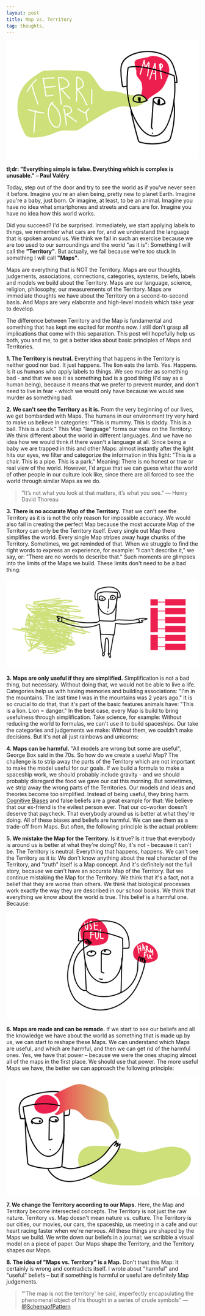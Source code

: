 ```yaml
---
layout: post
title: Map vs. Territory
tag: thoughts,
---
```


![image](/pic/160422_MapsVsTerritory-01.png)

**tl;dr: "Everything simple is false. Everything which is complex is unusable." – Paul Valéry**

Today, step out of the door and try to see the world as if you've never seen it before. Imagine you're an alien being, pretty new to planet Earth. Imagine you're a baby, just born. Or imagine, at least, to be an animal. Imagine you have no idea what smartphones and streets and cars are for. Imagine you have no idea how this world works.

Did you succeed? I'd be surprised. Immediately, we start applying labels to things, we remember what cars are for, and we understand the language that is spoken around us. We think we fail in such an exercise because we are too used to our surroundings and the world "as it is": Something I will call the **"Territory"**. But actually, we fail because we're too stuck in something I will call **"Maps"**.

Maps are everything that is NOT the Territory. Maps are our thoughts, judgements, associations, connections, categories, systems, beliefs, labels and models we build about the Territory. Maps are our language, science, religion, philosophy, our measurements of the Territory. Maps are immediate thoughts we have about the Territory on a second-to-second basis. And Maps are very elaborate and high-level models which take year to develop.

The difference between Territory and the Map is fundamental and something that has kept me excited for months now. I still don't grasp all implications that come with this separation. This post will hopefully help us both, you and me, to get a better idea about basic principles of Maps and Territories.
<br>


**1. The Territory is neutral.** Everything that happens in the Territory is neither good nor bad. It just happens. The lion eats the lamb. Yes. Happens. Is it us humans who apply labels to things. We see murder as something bad - and that we see it as something bad is a good thing (I'd say as a human being), because it means that we prefer to prevent murder, and don't need to live in fear - which we would only have because we would see murder as something bad.


**2. We can't see the Territory as it is.** From the very beginning of our lives, we get bombarded with Maps. The humans in our environment try very hard to make us believe in categories: "This is mummy. This is daddy. This is a ball. This is a duck." This Map "language" forms our view on the Territory: We think different about the world in different languages. And we have no idea how we would think if there wasn't a language at all. Since being a baby we are trapped in this and other Maps: almost instantly after the light hits our eyes, we filter and categorize the information in this light: "This is a chair. This is a pipe. This is a park."
Meaning: There is no honest or true or real view of the world. However, I'd argue that we can guess what the world of other people in our culture look like, since there are all forced to see the world through similar Maps as we do.

>"It’s not what you look at that matters, it’s what you see." — Henry David Thoreau


**3. There is no accurate Map of the Territory.** That we can't see the Territory as it is is not the only reason for impossible accuracy. We would also fail in creating the perfect Map because the most accurate Map of the Territory can only be the Territory itself. Every single out Map there simplifies the world. Every single Map stripes away huge chunks of the Territory.
Sometimes, we get reminded of that. When we struggle to find the right words to express an experience, for example: "I can't describe it," we say, or: "There are no words to describe that." Such moments are glimpses into the limits of the Maps we build. These limits don't need to be a bad thing:

![image](/pic/160422_MapsVsTerritory-03.png)


**3. Maps are only useful if they are simplified.** Simplification is not a bad thing, but necessary. Without doing that, we would not be able to live a life. Categories help us with having memories and building associations: "I'm in the mountains. The last time I was in the mountains was 2 years ago." It is so crucial to do that, that it's part of the basic features animals have: "This is a lion. Lion = danger."
In the best case, every Map is build to bring usefulness through simplification. Take science, for example: Without reducing the world to formulas, we can't use it to build spaceships.
Our take the categories and judgements we make: Without them, we couldn't make decisions. But it's not all just rainbows and unicorns:


**4. Maps can be harmful.** "All models are wrong but some are useful", George Box said in the 70s. So how do we create a useful Map? The challenge is to strip away the parts of the Territory which are not important to make the model useful for our goals. If we build a formula to make a spaceship work, we should probably include gravity - and we should probably disregard the food we gave our cat this morning.
But sometimes, we strip away the wrong parts of the Territories. Our models and ideas and theories become too simplified. Instead of being useful, they bring harm. [Cognitive Biases](https://en.wikipedia.org/wiki/List_of_cognitive_biases) and false beliefs are a great example for that: We believe that our ex-friend is the evilest person ever. That our co-worker doesn't deserve that paycheck. That everybody around us is better at what they're doing. All of these biases and beliefs are harmful. We can see them as a trade-off from Maps. But often, the following principle is the actual problem:


**5. We mistake the Map for the Territory.** Is it true? Is it true that everybody is around us is better at what they're doing? No, it's not - because it can't be. The Territory is neutral: Everything that happens, happens. We can't see the Territory as it is: We don't know anything about the real character of the Territory, and "truth" itself is a Map concept. And it's definitely not the full story, because we can't have an accurate Map of the Territory. But we continue mistaking the Map for the Territory: We think that it's a fact, not a belief that they are worse than others. We think that biological processes work exactly the way they are described in our school books. We think that everything we know about the world is true. This belief is a harmful one. Because:

![image](/pic/160422_MapsVsTerritory-04.png)

**6. Maps are made and can be remade.** If we start to see our beliefs and all the knowledge we have about the world as something that is made up by us, we can start to reshape these Maps. We can understand which Maps are useful, and which are harmful, and then we can get rid of the harmful ones. Yes, we have that power – because we were the ones shaping almost all of the maps in the first place. We should use that power. The more useful Maps we have, the better we can approach the following principle:

![image](/pic/160422_MapsVsTerritory-02.png)

**7. We change the Territory according to our Maps.** Here, the Map and Territory become intersected concepts. The Territory is not just the raw nature. Territory vs. Map doesn't mean nature vs. culture. The Territory is our cities, our movies, our cars, the spaceship, us meeting in a cafe and our heart racing faster when we're nervous. All these things are shaped by the Maps we build. We write down our beliefs in a journal; we scribble a visual model on a piece of paper. Our Maps shape the Territory, and the Territory shapes our Maps.


**8. The idea of "Maps vs. Territory" is a Map.** Don't trust this Map: It certainly is wrong and contradicts itself. I wrote about "harmful" and "useful" beliefs – but if something is harmful or useful are definitely Map judgements.


> "'The map is not the territory' he said, imperfectly encapsulating the phenomenal object of his thought in a series of crude symbols" — [@SchemaofPattern](https://twitter.com/SchemaOfPattern/status/561355498360807424)
